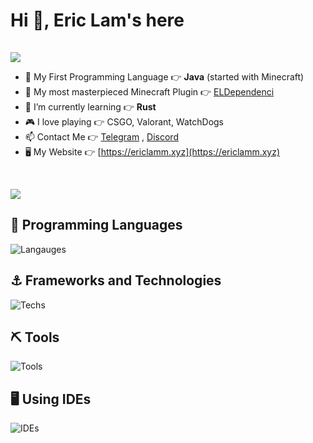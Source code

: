 # Hi 👋, Eric Lam's here
<!-- hidden -->
<img height="1" width="1" src="https://komarev.com/ghpvc/?username=eric2788&label=Profile%20views&color=0e75b6&style=flat" alt="eric2788" />
<p align="left"><img src="https://github-stats-alpha.vercel.app/api?username=eric2788&show_icons=true&count_private=true"></img></p>

- 👶 My First Programming Language 👉 **Java** (started with Minecraft)
- 👯 My most masterpieced Minecraft Plugin 👉 [ELDependenci](https://github.com/eldependenci)
- 🌱 I’m currently learning 👉 **Rust**
- 🎮 I love playing 👉 CSGO, Valorant, WatchDogs
- 📫 Contact Me 👉 [Telegram](https://t.me/eric1008818) , [Discord](https://discord.gg/Mt6jP4r)
- 🖥 My Website 👉 [https://ericlamm.xyz](https://ericlamm.xyz)

<br>
<p><img src="https://github-readme-stats.vercel.app/api/top-langs?username=eric2788&show_icons=true&locale=en&layout=compact&hide=html"></img></p>

## 📌 Programming Languages

![Langauges](https://skillicons.dev/icons?i=java,cs,python,js,ts,go,dart,html,css,kotlin&perline=10)

## ⚓ Frameworks and Technologies

![Techs](https://skillicons.dev/icons?i=regex,jquery,androidstudio,flutter,react,vuejs,vuetify,wasm,dotnet,spring,expressjs&perline=10)
  
## ⛏ Tools

![Tools](https://go-skill-icons.vercel.app/api/icons?i=docker,git,github,gitlab,githubactions,githubcopilot,nginx,firebase,linux,mongodb,mysql,postgres,redis,webpack,pnpm&perline=10)
  
## 🖥️ Using IDEs

![IDEs](https://skillicons.dev/icons?i=idea,vscode,visualstudio)
